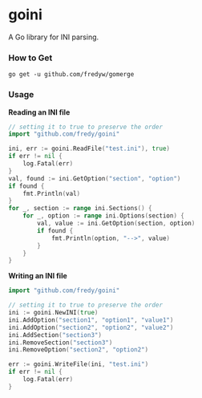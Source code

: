 # goini
A Go library for INI parsing.

### How to Get
    go get -u github.com/fredyw/gomerge

### Usage
**Reading an INI file**

```go
// setting it to true to preserve the order
import "github.com/fredy/goini"

ini, err := goini.ReadFile("test.ini"), true)
if err != nil {
    log.Fatal(err)
}
val, found := ini.GetOption("section", "option")
if found {
    fmt.Println(val)
}
for _, section := range ini.Sections() {
    for _, option := range ini.Options(section) {
        val, value := ini.GetOption(section, option)
        if found {
            fmt.Println(option, "-->", value)
        }
    }
}
```

**Writing an INI file**
```go
import "github.com/fredy/goini"

// setting it to true to preserve the order
ini := goini.NewINI(true)
ini.AddOption("section1", "option1", "value1")
ini.AddOption("section2", "option2", "value2")
ini.AddSection("section3")
ini.RemoveSection("section3")
ini.RemoveOption("section2", "option2")

err := goini.WriteFile(ini, "test.ini")
if err != nil {
    log.Fatal(err)
}
```